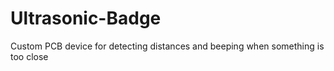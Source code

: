 # Ultrasonic-Badge
Custom PCB device for detecting distances and beeping when something is too close
